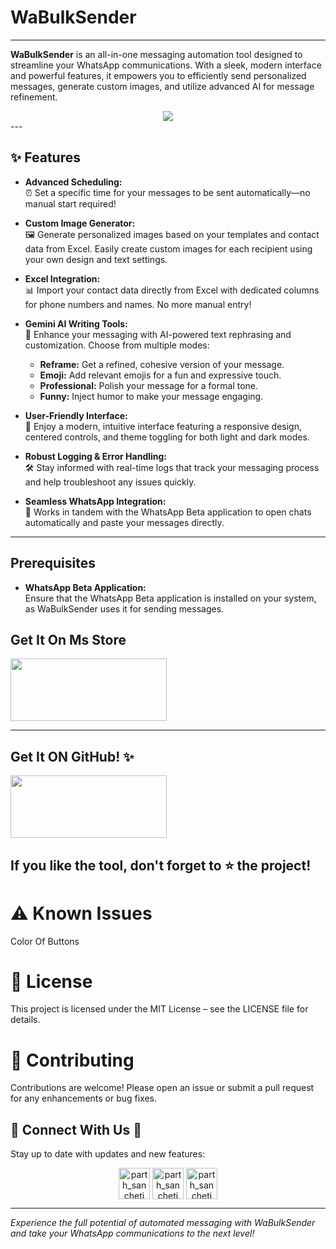 # WaBulkSender
---
**WaBulkSender** is an all-in-one messaging automation tool designed to streamline your WhatsApp communications. With a sleek, modern interface and powerful features, it empowers you to efficiently send personalized messages, generate custom images, and utilize advanced AI for message refinement.

<center>
<image src=https://github.com/user-attachments/assets/40038df6-3c44-46d7-a374-95349e8532ae>
</center>
---

## ✨ Features

- **Advanced Scheduling:**  
  ⏰ Set a specific time for your messages to be sent automatically—no manual start required!

- **Custom Image Generator:**  
  🖼️ Generate personalized images based on your templates and contact data from Excel. Easily create custom images for each recipient using your own design and text settings.

- **Excel Integration:**  
  📊 Import your contact data directly from Excel with dedicated columns for phone numbers and names. No more manual entry!

- **Gemini AI Writing Tools:**  
  🤖 Enhance your messaging with AI-powered text rephrasing and customization. Choose from multiple modes:
  - **Reframe:** Get a refined, cohesive version of your message.
  - **Emoji:** Add relevant emojis for a fun and expressive touch.
  - **Professional:** Polish your message for a formal tone.
  - **Funny:** Inject humor to make your message engaging.

- **User-Friendly Interface:**  
  🎨 Enjoy a modern, intuitive interface featuring a responsive design, centered controls, and theme toggling for both light and dark modes.

- **Robust Logging & Error Handling:**  
  🛠️ Stay informed with real-time logs that track your messaging process and help troubleshoot any issues quickly.

- **Seamless WhatsApp Integration:**  
  📱 Works in tandem with the WhatsApp Beta application to open chats automatically and paste your messages directly.

---

## Prerequisites

- **WhatsApp Beta Application:**  
  Ensure that the WhatsApp Beta application is installed on your system, as WaBulkSender uses it for sending messages.

## Get It On Ms Store
<a href="https://apps.microsoft.com/detail/9nbdxk71nk08?hl=en-US&gl=US"><image src="https://github.com/user-attachments/assets/04c520ba-6c0e-4213-b4c9-c191630d89a6" height="100" width="250" ></a>

---


## Get It ON GitHub! ✨

<a href="https://github.com/Parth-Sancheti-5/WaBulkSender/releases"><image src="https://raw.githubusercontent.com/flocke/andOTP/master/assets/badges/get-it-on-github.png" height="100" width="250" ></a>

If you like the tool, don't forget to ⭐ the project!
---

# ⚠️ Known Issues
Color Of Buttons 

# 📜 License
This project is licensed under the MIT License – see the LICENSE file for details.

# 🤝 Contributing
Contributions are welcome! Please open an issue or submit a pull request for any enhancements or bug fixes.

## 🔗 Connect With Us 🔗
Stay up to date with updates and new features:
<p align="Center">
<a href="https://instagram.com/parth_sancheti" target="blank"><img align="center" src="https://user-images.githubusercontent.com/74038190/235294013-a33e5c43-a01c-43f6-b44d-a406d8b4ab75.gif" alt="parth_sancheti" height="50" width="50" /></a>
<a href="https://wa.me/+918275994253" target="blank"><img align="center" src="https://user-images.githubusercontent.com/74038190/235294019-40007353-6219-4ec5-b661-b3c35136dd0b.gif" alt="parth_sancheti" height="50" width="50" /></a>
<a href="t.me/parth_sancheti" target="blank"><img align="center" src="https://github.com/user-attachments/assets/0e431c33-dfa6-463a-8b52-7e729de03b12" alt="parth_sancheti" height="50" width="50" /></a>
</p>

---

*Experience the full potential of automated messaging with WaBulkSender and take your WhatsApp communications to the next level!*
